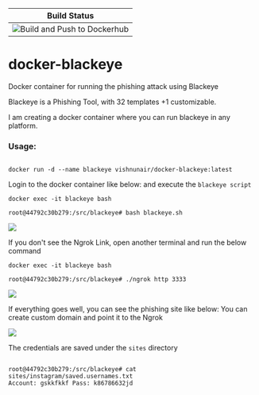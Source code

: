 | **Build Status**  |
|:-----------------:|
| ![Build and Push to Dockerhub](https://github.com/vishnudxb/docker-blackeye/workflows/Build%20and%20Push%20to%20Dockerhub/badge.svg) |

# docker-blackeye
Docker container for running the phishing attack using Blackeye

Blackeye is a Phishing Tool, with 32 templates +1 customizable.

I am creating a docker container where you can run blackeye in any platform.

### Usage:

```

docker run -d --name blackeye vishnunair/docker-blackeye:latest

```

Login to the docker container like below: and execute the `blackeye script`

```
docker exec -it blackeye bash

root@44792c30b279:/src/blackeye# bash blackeye.sh

```

![](https://i.imgur.com/zD4kkHk.png)

If you don't see the Ngrok Link, open another terminal and run the below command

```
docker exec -it blackeye bash

root@44792c30b279:/src/blackeye# ./ngrok http 3333

```

![](https://i.imgur.com/oc2MQ0o.png)

If everything goes well, you can see the phishing site like below: You can create custom domain and point it to the Ngrok

![](https://i.imgur.com/mwYWNvU.png)


The credentials are saved under the `sites` directory

```

root@44792c30b279:/src/blackeye# cat sites/instagram/saved.usernames.txt
Account: gskkfkkf Pass: k86786632jd


```
